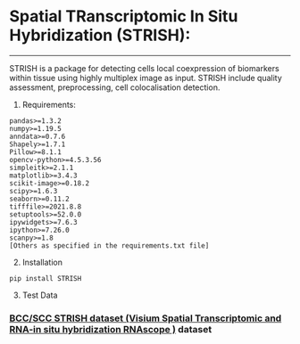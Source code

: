 # Spatial TRanscriptomic In Situ Hybridization (STRISH): 
---

STRISH is a package for detecting cells local coexpression of biomarkers within tissue using highly multiplex image as input. STRISH include quality assessment, preprocessing, cell colocalisation detection.

1. Requirements:  

```
pandas>=1.3.2
numpy>=1.19.5
anndata>=0.7.6
Shapely>=1.7.1
Pillow>=8.1.1
opencv-python>=4.5.3.56
simpleitk>=2.1.1
matplotlib>=3.4.3
scikit-image>=0.18.2
scipy>=1.6.3
seaborn>=0.11.2
tifffile>=2021.8.8
setuptools>=52.0.0
ipywidgets>=7.6.3
ipython>=7.26.0
scanpy>=1.8
[Others as specified in the requirements.txt file]
```
2. Installation

```pip install STRISH```

3. Test Data

### <a href="https://zenodo.org/record/4391415#.YlUEX9PP1qs"> BCC/SCC STRISH dataset (Visium Spatial Transcriptomic and RNA-in situ hybridization RNAscope )</a> dataset

